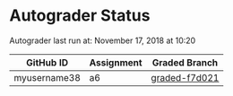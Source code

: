 # Autograder Status
Autograder last run at: November 17, 2018 at 10:20

| GitHub ID | Assignment | Graded Branch |
|-----------|------------|---------------|
| myusername38 | a6 | [graded-f7d021](https://github.com/Fall2018COMP401-001/a6-myusername38/tree/graded-f7d021) | 
